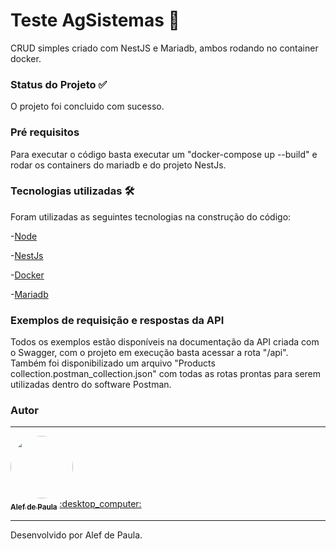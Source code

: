 # Teste AgSistemas :key:
CRUD simples criado com NestJS e Mariadb, ambos rodando no container docker.
### Status do Projeto :white_check_mark:
O projeto foi concluido com sucesso. 

### Pré requisitos
Para executar o código basta executar um "docker-compose up --build" e rodar os containers do mariadb e do projeto NestJs.

### Tecnologias utilizadas :hammer_and_wrench:
Foram utilizadas as seguintes tecnologias na construção do código:

-[Node](https://nodejs.org/pt)

-[NestJs](https://nodejs.org/pt)

-[Docker](https://www.docker.com/)

-[Mariadb](https://mariadb.org/)

### Exemplos de requisição e respostas da API
Todos os exemplos estão disponíveis na documentação da API criada com o Swagger, com o projeto em execução basta acessar a rota "/api".
Também foi disponibilizado um arquivo "Products collection.postman_collection.json" com todas as rotas prontas para serem utilizadas dentro do software Postman.

### Autor
---

<a href="https://www.linkedin.com/in/alef-paula-aa98041ba/">
 <img style="border-radius: 50%;" src="[https://media-exp1.licdn.com/dms/image/C5603AQHQhVF1DcK4BQ/profile-displayphoto-shrink_800_800/0/1626360406690?e=1638403200&v=beta&t=iiWyAVEA37996CkECQNCHu5EkMAqNUS0yDqSoe9mZDA](https://media.licdn.com/dms/image/v2/D4D03AQHkWSwx44ecuA/profile-displayphoto-shrink_800_800/profile-displayphoto-shrink_800_800/0/1703838926067?e=1746662400&v=beta&t=Qujgx7Rjf8EWkzlT33QOH7ECBq-awcWe7tmf40wxcr8)" width="100px;" alt=""/>
 <br />
 <sub><b>Alef de Paula</b></sub></a> <a href="https://www.linkedin.com/in/alef-paula-aa98041ba/ title="LinkedIn">:desktop_computer:</a>
 
 --- 
Desenvolvido por Alef de Paula. 

